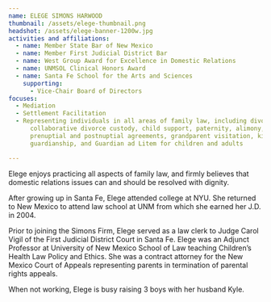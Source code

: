 ```yaml
---
name: ELEGE SIMONS HARWOOD
thumbnail: /assets/elege-thumbnail.png
headshot: /assets/elege-banner-1200w.jpg
activities and affiliations:
  - name: Member State Bar of New Mexico
  - name: Member First Judicial District Bar
  - name: West Group Award for Excellence in Domestic Relations
  - name: UNMSOL Clinical Honors Award
  - name: Santa Fe School for the Arts and Sciences
    supporting: 
      - Vice-Chair Board of Directors
focuses:
  - Mediation
  - Settlement Facilitation
  - Representing individuals in all areas of family law, including divorce,
      collaborative divorce custody, child support, paternity, alimony,
      prenuptial and postnuptial agreements, grandparent visitation, kinship
      guardianship, and Guardian ad Litem for children and adults

---
```

Elege enjoys practicing all aspects of family law, and firmly believes that domestic relations issues can and should be resolved with dignity.

After growing up in Santa Fe, Elege attended college at NYU. She returned to New Mexico to attend law school at UNM from which she earned her J.D. in 2004.

Prior to joining the Simons Firm, Elege served as a law clerk to Judge Carol Vigil of the First Judicial District Court in Santa Fe. Elege was an Adjunct Professor at University of New Mexico School of Law teaching Children’s Health Law Policy and Ethics. She was a contract attorney for the New Mexico Court of Appeals representing parents in termination of parental rights appeals.

When not working, Elege is busy raising 3 boys with her husband Kyle.
